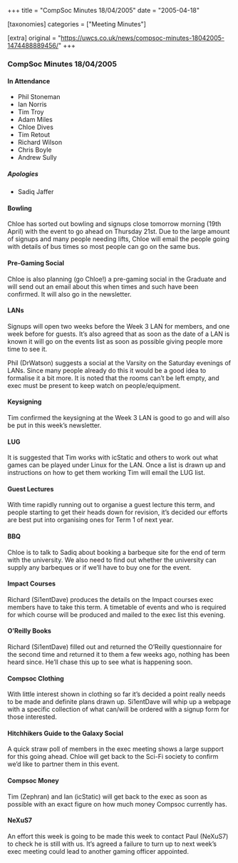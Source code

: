 +++
title = "CompSoc Minutes 18/04/2005"
date = "2005-04-18"

[taxonomies]
categories = ["Meeting Minutes"]

[extra]
original = "https://uwcs.co.uk/news/compsoc-minutes-18042005-1474488889456/"
+++

### CompSoc Minutes 18/04/2005

#### In Attendance

  - Phil Stoneman
  - Ian Norris
  - Tim Troy
  - Adam Miles
  - Chloe Dives
  - Tim Retout
  - Richard Wilson
  - Chris Boyle
  - Andrew Sully

##### Apologies

  - Sadiq Jaffer

#### Bowling

Chloe has sorted out bowling and signups close tomorrow morning (19th April) with the event to go ahead on Thursday 21st. Due to the large amount of signups and many people needing lifts, Chloe will email the people going with details of bus times so most people can go on the same bus.

#### Pre-Gaming Social

Chloe is also planning (go Chloe\!) a pre-gaming social in the Graduate and will send out an email about this when times and such have been confirmed. It will also go in the newsletter.

#### LANs

Signups will open two weeks before the Week 3 LAN for members, and one week before for guests. It’s also agreed that as soon as the date of a LAN is known it will go on the events list as soon as possible giving people more time to see it.

Phil (DrWatson) suggests a social at the Varsity on the Saturday evenings of LANs. Since many people already do this it would be a good idea to formalise it a bit more. It is noted that the rooms can’t be left empty, and exec must be present to keep watch on people/equipment.

#### Keysigning

Tim confirmed the keysigning at the Week 3 LAN is good to go and will also be put in this week’s newsletter.

#### LUG

It is suggested that Tim works with icStatic and others to work out what games can be played under Linux for the LAN. Once a list is drawn up and instructions on how to get them working Tim will email the LUG list.

#### Guest Lectures

With time rapidly running out to organise a guest lecture this term, and people starting to get their heads down for revision, it’s decided our efforts are best put into organising ones for Term 1 of next year.

#### BBQ

Chloe is to talk to Sadiq about booking a barbeque site for the end of term with the university. We also need to find out whether the university can supply any barbeques or if we’ll have to buy one for the event.

#### Impact Courses

Richard (Si1entDave) produces the details on the Impact courses exec members have to take this term. A timetable of events and who is required for which course will be produced and mailed to the exec list this evening.

#### O’Reilly Books

Richard (Si1entDave) filled out and returned the O’Reilly questionnaire for the second time and returned it to them a few weeks ago, nothing has been heard since. He’ll chase this up to see what is happening soon.

#### Compsoc Clothing

With little interest shown in clothing so far it’s decided a point really needs to be made and definite plans drawn up. Si1entDave will whip up a webpage with a specific collection of what can/will be ordered with a signup form for those interested.

#### Hitchhikers Guide to the Galaxy Social

A quick straw poll of members in the exec meeting shows a large support for this going ahead. Chloe will get back to the Sci-Fi society to confirm we’d like to partner them in this event.

#### Compsoc Money

Tim (Zephran) and Ian (icStatic) will get back to the exec as soon as possible with an exact figure on how much money Compsoc currently has.

#### NeXuS7

An effort this week is going to be made this week to contact Paul (NeXuS7) to check he is still with us. It’s agreed a failure to turn up to next week’s exec meeting could lead to another gaming officer appointed.
